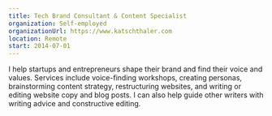 ```yaml
---
title: Tech Brand Consultant & Content Specialist
organization: Self-employed
organizationUrl: https://www.katschthaler.com
location: Remote
start: 2014-07-01
---
```


I help startups and entrepreneurs shape their brand and find their voice and values. Services include voice-finding workshops, creating personas, brainstorming content strategy, restructuring websites, and writing or editing website copy and blog posts. I can also help guide other writers with writing advice and constructive editing.  
